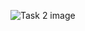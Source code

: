 ![Task 2 image](https://github.com/slambeca/SoftUni-HTML-CSS-May-2024/assets/95913250/396da9ab-1281-4c75-8bc3-05d9dc2fb2cf)
